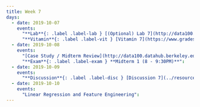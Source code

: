 ```yaml
---
title: Week 7
days:
  - date: 2019-10-07
    events:
      "**Lab**{: .label .label-lab } [(Optional) Lab 7](http://data100.datahub.berkeley.edu/hub/user-redirect/git-sync?repo=https://github.com/DS-100/fa19&subPath=lab/lab07/) ([solutions](http://data100.datahub.berkeley.edu/hub/user-redirect/git-sync?repo=https://github.com/DS-100/fa19&subPath=lab/lab07/lab07-sol.ipynb))":
      "**Vitamin**{: .label .label-vit } [Vitamin 7](https://www.gradescope.com/courses/57158/assignments/264275/)":
  - date: 2019-10-08
    events:
      "[Case Study / Midterm Review](http://data100.datahub.berkeley.edu/hub/user-redirect/git-sync?repo=https://github.com/DS-100/fa19&subPath=lecture/lec12) ([webcast](https://www.youtube.com/watch?v=d-OIjwJSSMA))":
      "**Exam**{: .label .label-exam } **Midterm 1 (8 - 9:30PM)**":
  - date: 2019-10-09
    events:
      "**Discussion**{: .label .label-disc } [Discussion 7](../resources/assets/discussions/disc07.pdf)":
  - date: 2019-10-10
    events:
      "Linear Regression and Feature Engineering":
---
```


